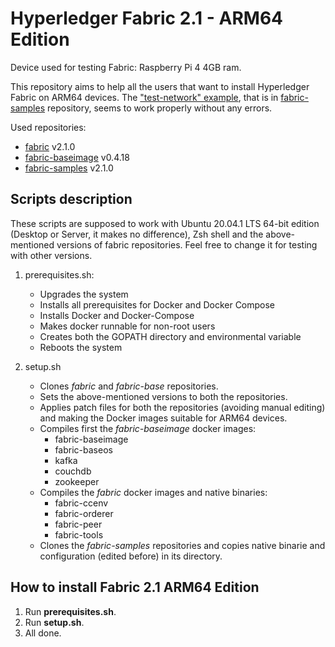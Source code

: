 # Hyperledger Fabric 2.1 - ARM64 Edition

Device used for testing Fabric: Raspberry Pi 4 4GB ram.

This repository aims to help all the users that want to install Hyperledger Fabric on ARM64 devices. The ["test-network" example](https://hyperledger-fabric.readthedocs.io/en/release-2.1/test_network.html), that is in [fabric-samples](https://github.com/hyperledger/fabric-samples) repository, seems to work properly without any errors.

Used repositories:
- [fabric](https://github.com/hyperledger/fabric) v2.1.0
- [fabric-baseimage](https://github.com/hyperledger/fabric-baseimage) v0.4.18
- [fabric-samples](https://github.com/hyperledger/fabric-samples) v2.1.0

## Scripts description

These scripts are supposed to work with Ubuntu 20.04.1 LTS 64-bit edition (Desktop or Server, it makes no difference), Zsh shell and the above-mentioned versions of fabric repositories. Feel free to change it for testing with other versions.

1. prerequisites.sh:
    - Upgrades the system
    - Installs all prerequisites for Docker and Docker Compose
    - Installs Docker and Docker-Compose
    - Makes docker runnable for non-root users
    - Creates both the GOPATH directory and environmental variable
    - Reboots the system

2. setup.sh
    - Clones *fabric* and *fabric-base* repositories.	
    - Sets the above-mentioned versions to both the repositories.
    - Applies patch files for both the repositories (avoiding manual editing) and making the Docker images suitable for ARM64 devices.
    - Compiles first the *fabric-baseimage* docker images:
        - fabric-baseimage
        - fabric-baseos
        - kafka
        - couchdb
        - zookeeper
    - Compiles the *fabric* docker images and native binaries:
        - fabric-ccenv
        - fabric-orderer
        - fabric-peer
        - fabric-tools
    - Clones the *fabric-samples* repositories and copies native binarie and configuration (edited before) in its directory.

## How to install Fabric 2.1 ARM64 Edition

1. Run **prerequisites.sh**.
2. Run **setup.sh**.
3. All done.
